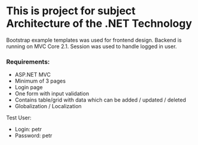 # This is project for subject Architecture of the .NET Technology  
  
Bootstrap example templates was used for frontend design. Backend is running on MVC Core 2.1.
Session was used to handle logged in user.  

### Requirements:
- ASP.NET MVC
- Minimum of 3 pages
- Login page
- One form with input validation
- Contains table/grid with data which can be added / updated / deleted
- Globalization / Localization

Test User:
- Login: petr
- Password: petr